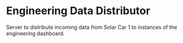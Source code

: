 # Engineering Data Distributor
Server to distribute incoming data from Solar Car 1 to instances of the engineering dashboard.
